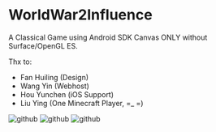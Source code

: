 # WorldWar2Influence
A Classical Game using Android SDK Canvas ONLY without Surface/OpenGL ES.

Thx to:
* Fan Huiling (Design)
* Wang Yin (Webhost)
* Hou Yunchen (iOS Support)
* Liu Ying (One Minecraft Player, =_ =)

![github](https://raw.githubusercontent.com/imknown/me/master/WorldWar2Influence%EF%BC%BFScreenshots/2_Main.png "github")
![github](https://raw.githubusercontent.com/imknown/me/master/WorldWar2Influence%EF%BC%BFScreenshots/4_TypeA.png "github")
![github](https://raw.githubusercontent.com/imknown/me/master/WorldWar2Influence%EF%BC%BFScreenshots/5_TypeB.png "github")
